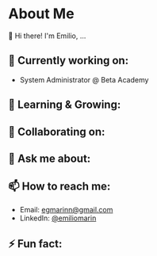 # About Me
👋 Hi there! I'm Emilio, ...

## 🔭 Currently working on:

- System Administrator @ Beta Academy

## 🌱 Learning & Growing:


## 👯 Collaborating on:


## 💬 Ask me about:


## 📫 How to reach me:

- Email: egmarinn@gmail.com
- LinkedIn: [@emiliomarin](https://www.linkedin.com/in/emilio-marin-8393a51bb/)

## ⚡ Fun fact:

